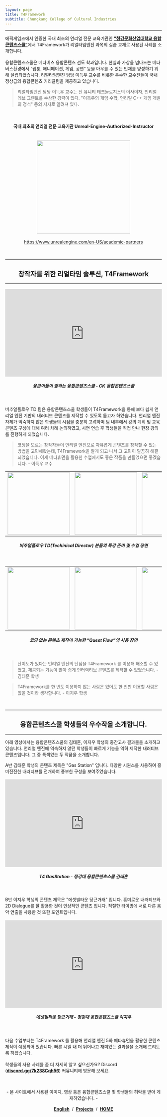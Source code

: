 ```yaml
---
layout: page
title: T4Framework
subtitle: Chungkang College of Cultural Industries
---
```

<style>
	.embed-container {
		position: relative;
		padding-bottom: 56.25%;
		height: 0;
		overflow: hidden;
		max-width: 100%;
	}

	.embed-container iframe, .embed-container object, .embed-container embed {
		position: absolute;
		top: 1%;
		down: 1%;
		left: 0%;
		width: 100%;
		height: 100%;
	}

	table {
		border-spacing: 0;
	} 

</style>
<hr />

에픽게임즈에서 인증한 국내 최초의 언리얼 전문 교육기관인 <a href="https://www.ck.ac.kr/school-department/convergence/school" target="_blank"><b>"청강문화산업대학교 융합콘텐츠스쿨"</b></a>에서 T4Framework가 리얼타임엔진 과목의 실습 교재로 사용된 사례를 소개합니다.<br /><br />
융합콘텐츠스쿨은 메타버스 융합콘텐츠 선도 학과입니다. 현실과 가상을 넘나드는 메타버스환경에서 “웹툰, 애니메이션, 게임, 공연” 등을 아우를 수 있는 인재를 양성하기 위해 설립되었습니다. 리얼타임엔진 담당 이득우 교수를 비롯한 우수한 교수진들이 국내 정상급의 융합콘텐츠 커리큘럼을 제공하고 있습니다.

> 리얼타임엔진 담당 이득우 교수는 전 유니티 테크놀로지스의 이사이자, 언리얼 데브 그렌트를 수상한 경력이 있다. "이득우의 게임 수학, 언리얼 C++ 게임 개발의 정석" 등의 저자로 알려져 있다.

<center><br /><h4>국내 최초의 언리얼 전문 교육기관 Unreal-Engine-Authorized-Instructor</h4><br />
<img src="https://www.ck.ac.kr/wp-content/uploads/2022/04/20220424_125421.jpg" width="300"><br /><br />
<a href="https://www.unrealengine.com/en-US/academic-partners" target="_blank">https://www.unrealengine.com/en-US/academic-partners</a><br /><br /><br /></center>

<hr />
<center><h2>창작자를 위한 리얼타임 솔루션, T4Framework</h2></center>
<hr />

<div class="embed-container"><iframe src="https://www.youtube.com/embed/u1hhYHu5_vw" frameborder="0" width="1280" height="720"></iframe></div>
<center><h5>융콘이들이 말하는 융합콘텐츠스쿨 - CK 융합콘텐츠스쿨</h5><br /></center>

버추얼플로우 TD 팀은 융합콘텐츠스쿨 학생들이 T4Framework을 통해 보다 쉽게 언리얼 엔진 기반의 내러티브 콘텐츠를 제작할 수 있도록 돕고자 하였습니다. 언리얼 엔진 자체가 익숙하지 않은 학생들의 시점을 충분히 고려하며 팀 내부에서 강의 계획 및 교육 콘텐츠 구성에 대해 여러 차례 논의하였고, 시연 연습 후 학생들을 직접 만나 현장 강의를 진행하게 되었습니다. 

> 코딩을 모르는 창작자들이 언리얼 엔진으로 자유롭게 콘텐츠를 창작할 수 있는 방법을 고민해왔는데, T4Framework을 알게 되고 나서 그 고민이 말끔히 해결되었습니다. 이제 메타휴먼을 활용한 수업에서도 좋은 작품을 만들었으면 좋겠습니다. - 이득우 교수

<table border=0>
	<tr>
		<td><a href="/img/CK_Midterm_1.jpg" target="_blank"><img src="/img/CK_Midterm_1.jpg" width="200"></a></td>
		<td><a href="/img/CK_Midterm_2.jpg" target="_blank"><img src="/img/CK_Midterm_2.jpg" width="200"></a></td>
		<td><a href="/img/CK_Midterm_3.jpg" target="_blank"><img src="/img/CK_Midterm_3.jpg" width="200"></a></td>
		<td><a href="/img/CK_Midterm_4.jpg" target="_blank"><img src="/img/CK_Midterm_4.jpg" width="200"></a></td>
	</tr>
</table>
<center><h5>버추얼플로우 TD(Techinical Director) 분들의 특강 준비 및 수업 장면</h5><br /></center>

<table border=0>
	<tr>
		<td><a href="/img/CK_Midterm_Working_1.png" target="_blank"><img src="/img/CK_Midterm_Working_1.png" width="200"></a></td>
		<td><a href="/img/CK_Midterm_Working_4.png" target="_blank"><img src="/img/CK_Midterm_Working_4.png" width="200"></a></td>
		<td><a href="/img/CK_Midterm_Working_3.png" target="_blank"><img src="/img/CK_Midterm_Working_3.png" width="200"></a></td>
		<td><a href="/img/CK_Midterm_Working_2.png" target="_blank"><img src="/img/CK_Midterm_Working_2.png" width="200"></a></td>
	</tr>
</table>
<center><h5>코딩 없는 콘텐츠 제작이 가능한 “Quest Flow”의 사용 장면</h5><br /></center>

> 난이도가 있다는 언리얼 엔진의 단점을 T4Framework 를 이용해 해소할 수 있었고, 제공되는 기능이 많아 쉽게 인터랙티브 콘텐츠를 제작할 수 있었습니다. - 김태훈 학생

> T4Framework를 한 번도 이용하지 않는 사람은 있어도 한 번만 이용할 사람은 없을 것이라 생각합니다. - 이지우 학생

<br />

<hr />
<center><h2>융합콘텐츠스쿨 학생들의 우수작을 소개합니다.</h2></center>
<hr />

아래 영상에서는 융합콘텐츠스쿨의 김태훈, 이지우 학생의 중간고사 결과물을 소개하고 있습니다. 언리얼 엔진에 익숙하지 않던 학생들이 빠르게 기능을 익혀 제작한 내러티브 콘텐츠입니다. 그 중 특색있는 두 작품을 소개합니다.<br />

A반 김태훈 학생의 콘텐츠 제목은 "Gas Station" 입니다. 다양한 시퀀스를 사용하여 흥미진진한 내러티브를 전개하여 풍부한 구성을 보여주었습니다.

<div class="embed-container"><iframe src="https://www.youtube.com/embed/2yCCvHATlLc" frameborder="0" width="1280" height="720"></iframe></div>
<center><h5>T4 GasStation - 청강대 융합콘텐츠스쿨 김태훈</h5><br /></center>

B반 이지우 학생의 콘텐츠 제목은 "에셋빌타운 당근거래" 입니다. 흥미로운 내러티브와 2D Dialogue를 잘 활용한 것이 인상적인 콘텐츠 입니다. 적절한 타이밍에 서로 다른 음악 연출을 사용한 것 또한 포인트입니다.

<div class="embed-container"><iframe src="https://www.youtube.com/embed/O28qtBeOYZw" frameborder="0" width="1280" height="720"></iframe></div>
<center><h5>에셋빌타운 당근거래 - 청강대 융합콘텐츠스쿨 이지우</h5><br /></center>

다음 수업부터는 T4Framework 를 활용해 언리얼 엔진 5와 메타휴먼을 활용한 콘텐츠 제작이 예정되어 있습니다. 빠른 시일 내 더 뛰어나고 재미있는 결과물을 소개해 드리도록 하겠습니다.<br /><br />
학생들의 사용 사례를 좀 더 자세히 알고 싶으신가요? Discord (<a href="https://discord.gg/7k238Cqh56" target="_blank"><b>discord.gg/7k238Cqh56</b></a>) 커뮤니티에 방문해 보세요.<br /><br /><br />

<center>- 본 사이트에서 사용된 이미지, 영상 등은 융합콘텐츠스쿨 및 학생들의 허락을 받아 게재하였습니다. -<br /><br /></center>
<center><a href="/CK_Midterm_en/"><b>English</b></a> &nbsp;/&nbsp; <a href="/Projects/"><b>Projects</b></a> &nbsp;/&nbsp; <a href="/index"><b>HOME</b></a></center>
